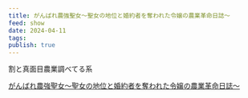 ```yaml
---
title: がんばれ農強聖女～聖女の地位と婚約者を奪われた令嬢の農業革命日誌～
feed: show
date: 2024-04-11
tags: 
publish: true
---
```

割と真面目農業調べてる系

[がんばれ農強聖女～聖女の地位と婚約者を奪われた令嬢の農業革命日誌～](https://to-corona-ex.com/comics/43655866286114)